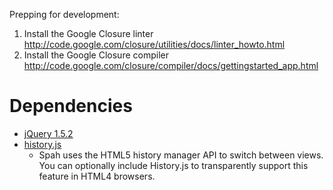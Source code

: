 Prepping for development:

1. Install the Google Closure linter http://code.google.com/closure/utilities/docs/linter_howto.html
2. Install the Google Closure compiler http://code.google.com/closure/compiler/docs/gettingstarted_app.html

Dependencies
============

* [jQuery 1.5.2](http://ajax.googleapis.com/ajax/libs/jquery/1.5.2/jquery.min.js)
* [history.js](https://github.com/fortes/history.js)
  * Spah uses the HTML5 history manager API to switch between views. You can optionally include History.js to transparently support this feature in HTML4 browsers.